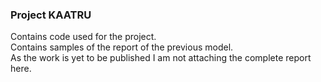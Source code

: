 ### Project KAATRU
Contains code used for the project. <br>
Contains samples of the report of the previous model. <br>
As the work is yet to be published I am not attaching the complete report here.
